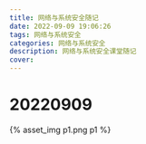 ```yaml
---
title: 网络与系统安全随记
date: 2022-09-09 19:06:26
tags: 网络与系统安全
categories: 网络与系统安全
description: 网络与系统安全课堂随记
cover: 
---
```

# 20220909
{% asset_img p1.png p1 %} 
